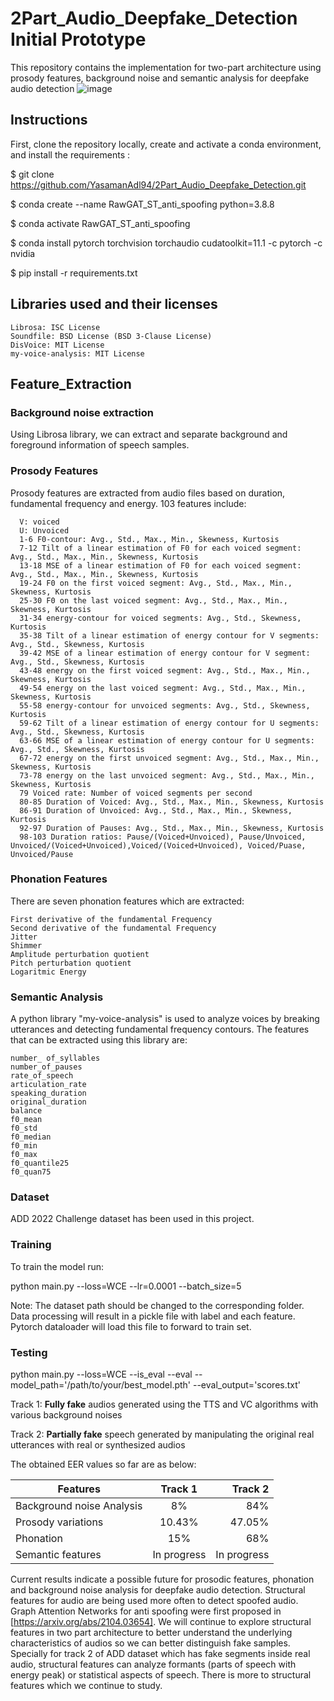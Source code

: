 # 2Part_Audio_Deepfake_Detection Initial Prototype

This repository contains the implementation for two-part architecture using prosody features, background noise and semantic analysis for deepfake audio detection
![image](https://user-images.githubusercontent.com/61777099/194679033-9c61bc9f-9bc6-415e-be1e-579ac4109d8c.png)


## Instructions

First, clone the repository locally, create and activate a conda environment, and install the requirements :

$ git clone https://github.com/YasamanAdl94/2Part_Audio_Deepfake_Detection.git

$ conda create --name RawGAT_ST_anti_spoofing python=3.8.8

$ conda activate RawGAT_ST_anti_spoofing

$ conda install pytorch torchvision torchaudio cudatoolkit=11.1 -c pytorch -c nvidia

$ pip install -r requirements.txt

## Libraries used and their licenses

    Librosa: ISC License
    Soundfile: BSD License (BSD 3-Clause License)
    DisVoice: MIT License
    my-voice-analysis: MIT License

## Feature_Extraction

### Background noise extraction

Using Librosa library, we can extract and separate background and foreground information of speech samples. 


### Prosody Features

Prosody features are extracted from audio files based on duration, fundamental frequency and energy. 
103 features include:

      V: voiced
      U: Unvoiced
      1-6 F0-contour: Avg., Std., Max., Min., Skewness, Kurtosis
      7-12 Tilt of a linear estimation of F0 for each voiced segment: Avg., Std., Max., Min., Skewness, Kurtosis
      13-18 MSE of a linear estimation of F0 for each voiced segment: Avg., Std., Max., Min., Skewness, Kurtosis
      19-24 F0 on the first voiced segment: Avg., Std., Max., Min., Skewness, Kurtosis
      25-30 F0 on the last voiced segment: Avg., Std., Max., Min., Skewness, Kurtosis
      31-34 energy-contour for voiced segments: Avg., Std., Skewness, Kurtosis
      35-38 Tilt of a linear estimation of energy contour for V segments: Avg., Std., Skewness, Kurtosis
      39-42 MSE of a linear estimation of energy contour for V segment: Avg., Std., Skewness, Kurtosis
      43-48 energy on the first voiced segment: Avg., Std., Max., Min., Skewness, Kurtosis
      49-54 energy on the last voiced segment: Avg., Std., Max., Min., Skewness, Kurtosis
      55-58 energy-contour for unvoiced segments: Avg., Std., Skewness, Kurtosis
      59-62 Tilt of a linear estimation of energy contour for U segments: Avg., Std., Skewness, Kurtosis
      63-66 MSE of a linear estimation of energy contour for U segments: Avg., Std., Skewness, Kurtosis
      67-72 energy on the first unvoiced segment: Avg., Std., Max., Min., Skewness, Kurtosis
      73-78 energy on the last unvoiced segment: Avg., Std., Max., Min., Skewness, Kurtosis
      79 Voiced rate: Number of voiced segments per second
      80-85 Duration of Voiced: Avg., Std., Max., Min., Skewness, Kurtosis
      86-91 Duration of Unvoiced: Avg., Std., Max., Min., Skewness, Kurtosis
      92-97 Duration of Pauses: Avg., Std., Max., Min., Skewness, Kurtosis
      98-103 Duration ratios: Pause/(Voiced+Unvoiced), Pause/Unvoiced, Unvoiced/(Voiced+Unvoiced),Voiced/(Voiced+Unvoiced), Voiced/Puase, Unvoiced/Pause


### Phonation Features
 

There are seven phonation features which are extracted:

    First derivative of the fundamental Frequency
    Second derivative of the fundamental Frequency
    Jitter
    Shimmer
    Amplitude perturbation quotient
    Pitch perturbation quotient
    Logaritmic Energy

### Semantic Analysis

A python library "my-voice-analysis" is used to analyze voices by breaking utterances and detecting fundamental frequency contours. The features that can be extracted using this library are:
    
    number_ of_syllables     
    number_of_pauses         
    rate_of_speech             
    articulation_rate          
    speaking_duration       
    original_duration       
    balance                 
    f0_mean               
    f0_std                
    f0_median             
    f0_min                   
    f0_max                   
    f0_quantile25            
    f0_quan75               

### Dataset
ADD 2022 Challenge dataset has been used in this project.


### Training
To train the model run:

python main.py --loss=WCE   --lr=0.0001 --batch_size=5

Note: The dataset path should be changed to the corresponding folder. Data processing will result in a pickle file with label and each feature. Pytorch dataloader will load this file to forward to train set.

### Testing

python main.py --loss=WCE --is_eval --eval --model_path='/path/to/your/best_model.pth' --eval_output='scores.txt'

Track 1: **Fully fake** audios generated using the TTS and VC algorithms with various background noises

Track 2: **Partially fake** speech generated by manipulating the original real utterances with real or synthesized audios

The obtained EER values so far are as below:

| Features                    | Track 1       |          Track 2          |
| --------------------------- |:-------------:| -------------------------:|
| Background noise Analysis   | 8%       |           84%                 |
| Prosody variations          |      10.43%   |           47.05%         |
| Phonation                   |        15%    |            68%            |
| Semantic features           |   In progress |           In progress     |


Current results indicate a possible future for prosodic features, phonation and background noise analysis for deepfake audio detection. Structural features for audio are being used more often to detect spoofed audio. Graph Attention Networks for anti spoofing were first proposed in [https://arxiv.org/abs/2104.03654]. We will continue to explore structural features in two part architecture to better understand the underlying characteristics of audios so we can better distinguish fake samples. Specially for track 2 of ADD dataset which has fake segments inside real audio, structural features can analyze formants (parts of speech with energy peak) or statistical aspects of speech. There is more to structural features which we continue to study.

